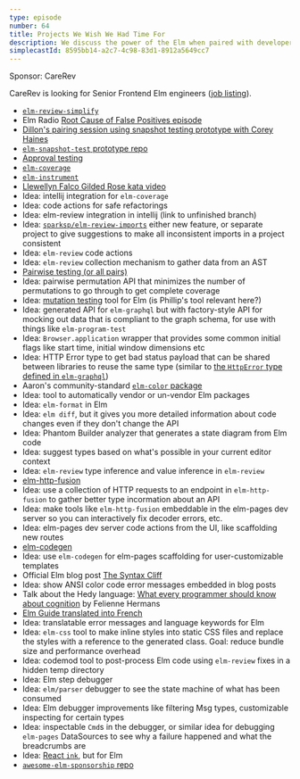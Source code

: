 ```yaml
---
type: episode
number: 64
title: Projects We Wish We Had Time For
description: We discuss the power of the Elm when paired with developer tools, and we go through our notes to look at Elm tools we wish we had the time to build.
simplecastId: 8595bb14-a2c7-4c98-83d1-8912a5649cc7
---
```


Sponsor: CareRev

CareRev is looking for Senior Frontend Elm engineers ([job listing](https://boards.greenhouse.io/carerev/jobs/5053217003)).

- [`elm-review-simplify`](https://package.elm-lang.org/packages/jfmengels/elm-review-simplify/latest/)
- Elm Radio [Root Cause of False Positives episode](https://elm-radio.com/episode/false-positives/)
- [Dillon's pairing session using snapshot testing prototype with Corey Haines](https://www.youtube.com/watch?v=rOJ4AfJ0ZdM)
- [`elm-snapshot-test` prototype repo](https://github.com/dillonkearns/elm-snapshot-test)
- [Approval testing](https://approvaltests.com/)
- [`elm-coverage`](https://github.com/zwilias/elm-coverage)
- [`elm-instrument`](https://github.com/zwilias/elm-instrument)
- [Llewellyn Falco Gilded Rose kata video](https://www.youtube.com/watch?v=wp6oSVDdbXQ)
- Idea: intellij integration for `elm-coverage`
- Idea: code actions for safe refactorings
- Idea: elm-review integration in intellij (link to unfinished branch)
- Idea: [`sparksp/elm-review-imports`](https://package.elm-lang.org/packages/sparksp/elm-review-imports/latest/) either new feature, or separate project to give suggestions to make all inconsistent imports in a project consistent
- Idea: `elm-review` code actions
- Idea: `elm-review` collection mechanism to gather data from an AST
- [Pairwise testing (or all pairs)](https://github.com/approvals/ApprovalTests.Java/blob/5b5ac443440ae625e47dda7e3b7a198330865d47/approvaltests/docs/Features.md#combinationapprovalsverifybestcoveringpairs)
- Idea: pairwise permutation API that minimizes the number of permutations to go through to get complete coverage
- Idea: [mutation testing](https://en.wikipedia.org/wiki/Mutation_testing) tool for Elm (is Phillip's tool relevant here?)
- Idea: generated API for `elm-graphql` but with factory-style API for mocking out data that is compliant to the graph schema, for use with things like `elm-program-test`
- Idea: `Browser.application` wrapper that provides some common initial flags like start time, initial window dimensions etc
- Idea: HTTP Error type to get bad status payload that can be shared between libraries to reuse the same type (similar to [the `HttpError` type defined in `elm-graphql`](https://package.elm-lang.org/packages/dillonkearns/elm-graphql/latest/Graphql-Http#HttpError))
- Aaron's community-standard [`elm-color` package](https://package.elm-lang.org/packages/avh4/elm-color/latest/)
- Idea: tool to automatically vendor or un-vendor Elm packages
- Idea: `elm-format` in Elm
- Idea: `elm diff`, but it gives you more detailed information about code changes even if they don't change the API
- Idea: Phantom Builder analyzer that generates a state diagram from Elm code
- Idea: suggest types based on what's possible in your current editor context
- Idea: `elm-review` type inference and value inference in `elm-review`
- [elm-http-fusion](https://fusion.lamdera.app/)
- Idea: use a collection of HTTP requests to an endpoint in `elm-http-fusion` to gather better type incormation about an API
- Idea: make tools like `elm-http-fusion` embeddable in the elm-pages dev server so you can interactively fix decoder errors, etc.
- Idea: elm-pages dev server code actions from the UI, like scaffolding new routes
- [elm-codegen](https://github.com/mdgriffith/elm-codegen)
- Idea: use `elm-codegen` for elm-pages scaffolding for user-customizable templates
- Official Elm blog post [The Syntax Cliff](https://elm-lang.org/news/the-syntax-cliff)
- Idea: show ANSI color code error messages embedded in blog posts
- Talk about the Hedy language: [What every programmer should know about cognition](https://www.youtube.com/watch?v=K9k1XM_GjoM) by Felienne Hermans
- [Elm Guide translated into French](https://github.com/elm-france/guide.elm-lang.org)
- Idea: translatable error messages and language keywords for Elm
- Idea: `elm-css` tool to make inline styles into static CSS files and replace the styles with a reference to the generated class. Goal: reduce bundle size and performance overhead
- Idea: codemod tool to post-process Elm code using `elm-review` fixes in a hidden temp directory
- Idea: Elm step debugger
- Idea: `elm/parser` debugger to see the state machine of what has been consumed
- Idea: Elm debugger improvements like filtering Msg types, customizable inspecting for certain types
- Idea: inspectable `Cmd`s in the debugger, or similar idea for debugging `elm-pages` DataSources to see why a failure happened and what the breadcrumbs are
- Idea: [React `ink`](https://github.com/vadimdemedes/ink), but for Elm
- [`awesome-elm-sponsorship` repo](https://github.com/jfmengels/awesome-elm-sponsorship)
